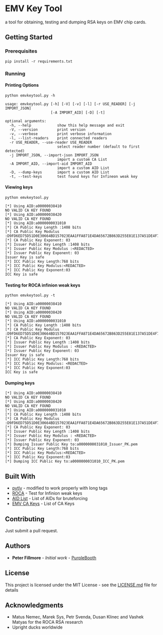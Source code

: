 # EMV Key Tool

a tool for obtaining, testing and dumping RSA keys on EMV chip cards.

## Getting Started


### Prerequisites

```
pip install -r requirements.txt
```

### Running
#### Printing Options
```
python emvkeytool.py -h

usage: emvkeytool.py [-h] [-V] [-v] [-l] [-r USE_READER] [-j IMPORT_JSON]
                     [-A IMPORT_AID] [-D] [-t]

optional arguments:
  -h, --help            show this help message and exit
  -V, --version         print version
  -v, --verbose         print verbose information
  -l, --list-readers    print connected readers
  -r USE_READER, --use-reader USE_READER
                        select reader number (default to first detected)
  -j IMPORT_JSON, --import-json IMPORT_JSON
                        import a custom CA List
  -A IMPORT_AID, --import-aid IMPORT_AID
                        import a custom AID List
  -D, --dump-keys       import a custom AID List
  -t, --test-keys       test found keys for Infineon weak key
``` 

#### Viewing keys
```
python emvkeytool.py

[*] Using AID:a00000038410
NO VALID CA KEY FOUND
[*] Using AID:a00000038420
NO VALID CA KEY FOUND
[*] Using AID:a0000000031010
[*] CA Public Key Length :1408 bits
[*] CA Public Key Modulus :D9FD6ED75D51D0E30664BD157023EAA1FFA871E4DA65672B863D255E81E137A51DE4F72BCC9E44ACE12127F87E263D3AF9DD9CF35CA4A7B01E907000BA85D24954C2FCA3074825DDD4C0C8F186CB020F683E02F2DEAD3969133F06F7845166ACEB57CA0FC2603445469811D293BFEFBAFAB57631B3DD91E796BF850A25012F1AE38F05AA5C4D6D03B1DC2E568612785938BBC9B3CD3A910C1DA55A5A9218ACE0F7A21287752682F15832A678D6E1ED0B
[*] CA Public Key Exponent: 03
[*] Issuer Public Key Length :1408 bits
[*] Issuer Public Key Modulus :<REDACTED>
[*] Issuer Public Key Exponent: 03
Issuer Key is safe
[*] ICC Public Key Length:768 bits
[*] ICC Public Key Modulus:<REDACTED>
[*] ICC Public Key Exponent:03
ICC Key is safe
```
#### Testing for ROCA infinion weak keys 
```
python emvkeytool.py -t

[*] Using AID:a00000038410
NO VALID CA KEY FOUND
[*] Using AID:a00000038420
NO VALID CA KEY FOUND
[*] Using AID:a0000000031010
[*] CA Public Key Length :1408 bits
[*] CA Public Key Modulus :D9FD6ED75D51D0E30664BD157023EAA1FFA871E4DA65672B863D255E81E137A51DE4F72BCC9E44ACE12127F87E263D3AF9DD9CF35CA4A7B01E907000BA85D24954C2FCA3074825DDD4C0C8F186CB020F683E02F2DEAD3969133F06F7845166ACEB57CA0FC2603445469811D293BFEFBAFAB57631B3DD91E796BF850A25012F1AE38F05AA5C4D6D03B1DC2E568612785938BBC9B3CD3A910C1DA55A5A9218ACE0F7A21287752682F15832A678D6E1ED0B
[*] CA Public Key Exponent: 03
[*] Issuer Public Key Length :1408 bits
[*] Issuer Public Key Modulus : <REDACTED>
[*] Issuer Public Key Exponent: 03
Issuer Key is safe
[*] ICC Public Key Length:768 bits
[*] ICC Public Key Modulus: <REDACTED>
[*] ICC Public Key Exponent:03
ICC Key is safe
```

#### Dumping keys 
```
[*] Using AID:a00000038410
NO VALID CA KEY FOUND
[*] Using AID:a00000038420
NO VALID CA KEY FOUND
[*] Using AID:a0000000031010
[*] CA Public Key Length :1408 bits
[*] CA Public Key Modulus :D9FD6ED75D51D0E30664BD157023EAA1FFA871E4DA65672B863D255E81E137A51DE4F72BCC9E44ACE12127F87E263D3AF9DD9CF35CA4A7B01E907000BA85D24954C2FCA3074825DDD4C0C8F186CB020F683E02F2DEAD3969133F06F7845166ACEB57CA0FC2603445469811D293BFEFBAFAB57631B3DD91E796BF850A25012F1AE38F05AA5C4D6D03B1DC2E568612785938BBC9B3CD3A910C1DA55A5A9218ACE0F7A21287752682F15832A678D6E1ED0B
[*] CA Public Key Exponent: 03
[*] Issuer Public Key Length :1408 bits
[*] Issuer Public Key Modulus : <REDACTED>
[*] Issuer Public Key Exponent: 03
[*] Dumping Issuer Public Key to:a0000000031010_Issuer_PK.pem
[*] ICC Public Key Length:768 bits
[*] ICC Public Key Modulus:<REDACTED>
[*] ICC Public Key Exponent:03
[*] Dumping ICC Public Key to:a0000000031010_ICC_PK.pem
```

## Built With

* [pytlv](https://pypi.python.org/pypi/pytlv) - modified to work properly with long tags 
* [ROCA](https://github.com/crocs-muni/roca) - Test for Infinion weak keys 
* [AID List](https://eftlab.co.uk/index.php/site-map/knowledge-base/211-emv-aid-rid-pix) - List of AIDs for bruteforcing
* [EMV CA Keys](https://www.eftlab.co.uk/index.php/site-map/knowledge-base/243-ca-public-keys) - List of CA Keys 
 

## Contributing

Just submit a pull request.

## Authors

* **Peter Fillmore** - *Initial work* - [PurpleBooth](https://github.com/PurpleBooth)

## License

This project is licensed under the MIT License - see the [LICENSE.md](LICENSE.md) file for details

## Acknowledgments

* Matus Nemec, Marek Sys, Petr Svenda, Dusan Klinec and Vashek Matyas for the ROCA RSA research 
* Upright ducks worldwide 
